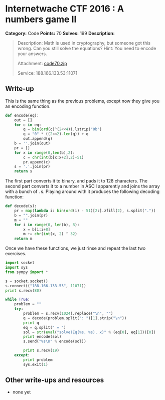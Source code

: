 # Internetwache CTF 2016 : A numbers game II

**Category:** Code
**Points:** 70
**Solves:** 199
**Description:**

> Description: Math is used in cryptography, but someone got this wrong. Can you still solve the equations? Hint: You need to encode your answers.
> 
> 
> Attachment: [code70.zip](./code70.zip)
> 
> 
> Service: 188.166.133.53:11071


## Write-up

This is the same thing as the previous problems, except now they give you an encoding function.

```python
def encode(eq):
	out = []
	for c in eq:
		q = bin(ord(c)^(2<<4)).lstrip("0b")
		q = "0" * ((2<<2)-len(q)) + q
		out.append(q)
	b = ''.join(out)
	pr = []
	for x in range(0,len(b),2):
		c = chr(int(b[x:x+2],2)+51)
		pr.append(c)
	s = '.'.join(pr)
	return s
```

The first part converts it to binary, and pads it to 128 characters. The second part converts it to a number in ASCII apparently and joins the array with a bunch of `.`s. Playing around with it produces the following decoding function:

```python
def decode(s):
	pr = map(lambda i: bin(ord(i) - 51)[2:].zfill(2), s.split("."))
	b = "".join(pr)
	m = ""
	for i in range(0, len(b), 8):
		x = b[i:i+8]
		m += chr(int(x, 2) ^ 32)
	return m
```

Once we have these functions, we just rinse and repeat the last two exercises.

```python
import socket
import sys
from sympy import *

s = socket.socket()
s.connect(("188.166.133.53", 11071))
print s.recv(80)

while True:
	problem = ""
	try:
		problem = s.recv(1024).replace("\n", "")
		q = decode(problem.split(": ")[1].strip("\n"))
		print q
		eq = q.split(" = ")
		sol = str(eval("solve(Eq(%s, %s), x)" % (eq[0], eq[1]))[0])
		print encode(sol)
		s.send("%s\n" % encode(sol))

		print s.recv(19)
	except:
		print problem
		sys.exit(1)
```

## Other write-ups and resources

* none yet
